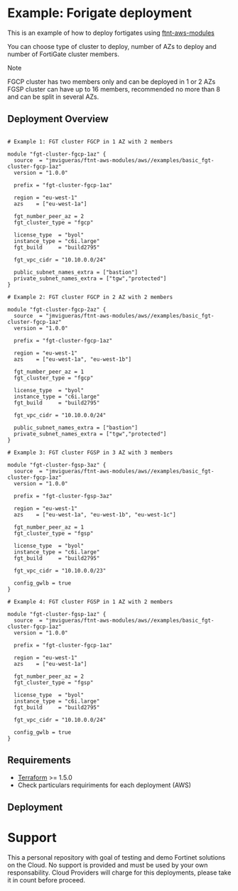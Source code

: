 # Example: Forigate deployment

This is an example of how to deploy fortigates using [ftnt-aws-modules](https://registry.terraform.io/modules/jmvigueras/ftnt-aws-modules/aws/latest)

You can choose type of cluster to deploy, number of AZs to deploy and number of FortiGate cluster members.

> [!NOTE]
> FGCP cluster has two members only and can be deployed in 1 or 2 AZs
> FGSP cluster can have up to 16 members, recommended no more than 8 and can be split in several AZs.

## Deployment Overview

```hcl

# Example 1: FGT cluster FGCP in 1 AZ with 2 members

module "fgt-cluster-fgcp-1az" {
  source  = "jmvigueras/ftnt-aws-modules/aws//examples/basic_fgt-cluster-fgcp-1az"
  version = "1.0.0"

  prefix = "fgt-cluster-fgcp-1az"

  region = "eu-west-1"
  azs    = ["eu-west-1a"]

  fgt_number_peer_az = 2
  fgt_cluster_type = "fgcp"

  license_type  = "byol"
  instance_type = "c6i.large"
  fgt_build     = "build2795"

  fgt_vpc_cidr = "10.10.0.0/24"

  public_subnet_names_extra = ["bastion"]
  private_subnet_names_extra = ["tgw","protected"]
}

# Example 2: FGT cluster FGCP in 2 AZ with 2 members
 
module "fgt-cluster-fgcp-2az" {
  source  = "jmvigueras/ftnt-aws-modules/aws//examples/basic_fgt-cluster-fgcp-1az"
  version = "1.0.0"

  prefix = "fgt-cluster-fgcp-1az"

  region = "eu-west-1"
  azs    = ["eu-west-1a", "eu-west-1b"]

  fgt_number_peer_az = 1
  fgt_cluster_type = "fgcp"

  license_type  = "byol"
  instance_type = "c6i.large"
  fgt_build     = "build2795"

  fgt_vpc_cidr = "10.10.0.0/24"

  public_subnet_names_extra = ["bastion"]
  private_subnet_names_extra = ["tgw","protected"]
}

# Example 3: FGT cluster FGSP in 3 AZ with 3 members
 
module "fgt-cluster-fgsp-3az" {
  source  = "jmvigueras/ftnt-aws-modules/aws//examples/basic_fgt-cluster-fgcp-1az"
  version = "1.0.0"

  prefix = "fgt-cluster-fgsp-3az"

  region = "eu-west-1"
  azs    = ["eu-west-1a", "eu-west-1b", "eu-west-1c"]

  fgt_number_peer_az = 1
  fgt_cluster_type = "fgsp"

  license_type  = "byol"
  instance_type = "c6i.large"
  fgt_build     = "build2795"

  fgt_vpc_cidr = "10.10.0.0/23"

  config_gwlb = true
}

# Example 4: FGT cluster FGSP in 1 AZ with 2 members
 
module "fgt-cluster-fgsp-1az" {
  source  = "jmvigueras/ftnt-aws-modules/aws//examples/basic_fgt-cluster-fgcp-1az"
  version = "1.0.0"

  prefix = "fgt-cluster-fgcp-1az"

  region = "eu-west-1"
  azs    = ["eu-west-1a"]

  fgt_number_peer_az = 2
  fgt_cluster_type = "fgsp"

  license_type  = "byol"
  instance_type = "c6i.large"
  fgt_build     = "build2795"

  fgt_vpc_cidr = "10.10.0.0/24"

  config_gwlb = true
}
```

## Requirements
* [Terraform](https://learn.hashicorp.com/terraform/getting-started/install.html) >= 1.5.0
* Check particulars requiriments for each deployment (AWS) 

## Deployment

# Support
This a personal repository with goal of testing and demo Fortinet solutions on the Cloud. No support is provided and must be used by your own responsability. Cloud Providers will charge for this deployments, please take it in count before proceed.


